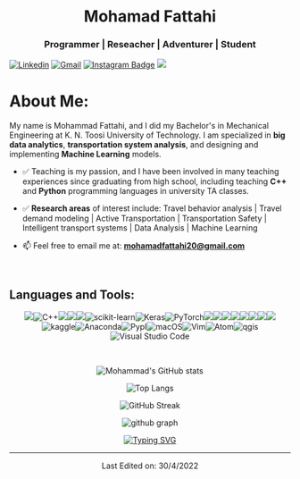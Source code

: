 <h1 align="center"> Mohamad Fattahi </h1>
<h3 align="center">Programmer | Reseacher | Adventurer | Student </h3>
<p align="Center">

[![Linkedin](https://img.shields.io/badge/-LinkedIn-blue?style=flat&logo=Linkedin&logoColor=white)](https://www.linkedin.com/in/mohamadfattahi/)
[![Gmail](https://img.shields.io/badge/-Gmail-c14438?style=flat&logo=Gmail&logoColor=white)](mailto:mohamadfattahi20@gmail.com)
[![Instagram Badge](https://img.shields.io/badge/-Instagram-purple?logo=instagram&logoColor=white&link=https://instagram.com/mohamad.ism/)](https://www.instagram.com/mohamad.ism)
<img src="https://komarev.com/ghpvc/?username=MoFattahi&style=plastic"/>


<h1> About Me:</h1>

My name is Mohammad Fattahi, and I did my Bachelor's in Mechanical Engineering at K. N. Toosi University of Technology. I am specialized in **big data analytics**, **transportation system analysis**, and designing and implementing **Machine Learning** models. <br>


- ✅ Teaching is my passion, and I have been involved in many teaching experiences since graduating from high school, including teaching **C++** and **Python** programming languages in university TA classes.

- ✅ **Research areas** of interest include:
Travel behavior analysis | Travel demand modeling | Active Transportation | Transportation Safety | Intelligent transport systems | Data Analysis | Machine Learning

- 📫 Feel free to email me at: **mohamadfattahi20@gmail.com**

<br>

<h2 align="left">Languages and Tools:</h2>
<p align="center">
<img src="https://img.shields.io/badge/python%20-%2314354C.svg?&style=for-the-badge&logo=python&logoColor=white"/><img alt="C++" src="https://img.shields.io/badge/c++-%2300599C.svg?style=for-the-badge&logo=c%2B%2B&logoColor=white"/><img src="https://img.shields.io/badge/pandas%20-%23150458.svg?&style=for-the-badge&logo=pandas&logoColor=white"/><img src="https://img.shields.io/badge/numpy%20-%23013243.svg?&style=for-the-badge&logo=numpy&logoColor=white"/><img src="https://img.shields.io/badge/scipy%20-%23013243.svg?&style=for-the-badge&logo=scipy&logoColor=white"/><img alt="scikit-learn" src="https://img.shields.io/badge/sklearn-F7931E?style=for-the-badge&logo=scikit-learn&logoColor=white"/><img alt="Keras" src="https://img.shields.io/badge/Keras%20-%23D00000.svg?&style=for-the-badge&logo=Keras&logoColor=white"/><img alt="PyTorch" src="https://img.shields.io/badge/PyTorch%20-%23EE4C2C.svg?&style=for-the-badge&logo=PyTorch&logoColor=white"/><img src="https://img.shields.io/badge/Jupyter%20-%23F37626.svg?&style=for-the-badge&logo=Jupyter&logoColor=white"/><img src="https://img.shields.io/badge/matlab-%23000000.svg?&style=for-the-badge&logo=matlab&logoColor=white"/><img src="https://img.shields.io/badge/markdown-%23000000.svg?&style=for-the-badge&logo=markdown&logoColor=white"/><img src="https://img.shields.io/badge/latex%20-%23008080.svg?&style=for-the-badge&logo=latex&logoColor=white"/><img src="https://img.shields.io/badge/shell_script%20-%23121011.svg?&style=for-the-badge&logo=gnu-bash&logoColor=white"/><img src="https://img.shields.io/badge/git%20-%23F05033.svg?&style=for-the-badge&logo=git&logoColor=white"/><img src="https://img.shields.io/badge/github%20-%23121011.svg?&style=for-the-badge&logo=github&logoColor=white"/><img src="https://img.shields.io/badge/Google%20Cloud%20-%234285F4.svg?&style=for-the-badge&logo=google-cloud&logoColor=white"/><img alt="kaggle" src="https://img.shields.io/badge/kaggle-3775A9?style=for-the-badge&logo=kaggle&logoColor=white"/><img alt="Anaconda" src="https://img.shields.io/badge/Anaconda-44A833?style=for-the-badge&logo=anaconda&logoColor=white"/><img alt="PypI" src="https://img.shields.io/badge/PypI-3775A9?style=for-the-badge&logo=pypi&logoColor=white"/><img alt="macOS" src="https://img.shields.io/badge/macOS-000000?style=for-the-badge&logo=macos&logoColor=F0F0F0"/><img alt="Vim" src="https://img.shields.io/badge/VIM-%2311AB00.svg?style=for-the-badge&logo=vim&logoColor=white"/><img alt="Atom" src="https://img.shields.io/badge/Atom-%2366595C.svg?style=for-the-badge&logo=atom&logoColor=white"/><img alt="qgis" src="https://img.shields.io/badge/qgis-000000?style=for-the-badge&logo=qgis&logoColor=white"/><img alt="Visual Studio Code" src="https://img.shields.io/badge/VisualStudioCode-0078d7.svg?style=for-the-badge&logo=visual-studio-code&logoColor=white"/>
</p>

<br>
<div align="center">

![Mohammad's GitHub stats](https://github-readme-stats.vercel.app/api?username=MoFattahi&theme=nord&show_icons=true&card_width=300&card_height=400&align=center)
  
  
![Top Langs](https://github-readme-stats.vercel.app/api/top-langs/?username=MoFattahi&layout=default&theme=nord&hide=html&hide_border=true&card_width=400&card_height=300&align=center)
 
![GitHub Streak](http://github-readme-streak-stats.herokuapp.com?user=MoFattahi&theme=nord&hide_border=true&date_format=M%20j%5B%2C%20Y%5D&card_width=400&card_height=400)
  
![github graph](https://activity-graph.herokuapp.com/graph?username=MoFattahi&theme=nord&card_width=300&card_height=400)

[![Typing SVG](https://readme-typing-svg.herokuapp.com/?lines=Thanks+For+Visiting+My+Profile!!&center=true&color="FF0000"&card_width=300&card_height=400)](https://github.com/MoFattahi)

---

Last Edited on: 30/4/2022
